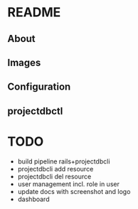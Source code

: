 # README

## About

## Images

## Configuration

## projectdbctl

# TODO
- build pipeline rails+projectdbcli
- projectdbcli add resource
- projectdbcli del resource
- user management incl. role in user
- update docs with screenshot and logo
- dashboard
